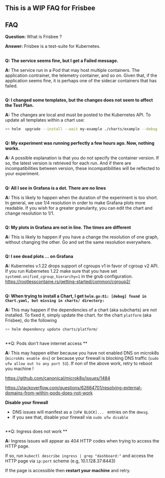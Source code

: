 ## This is a WIP FAQ for Frisbee

## FAQ

**Question:** What is Frisbee ?

**Answer:** Frisbee is a test-suite for Kubernetes.

##

**Q:** **The service seems fine, but I get a Failed message.**

**A:** The service run in a Pod that may host multiple containers. The application contrainer, the telemetry container,
and so on. Given that, if the application seems fine, it is perhaps one of the sidecar containers that has failed.

##

**Q:  I changed some templates, but the changes does not seem to affect the Test Plan.**

**A:** The changes are local and must be posted to the Kubernetes API. To update all templates within a chart use:

```bash
>> helm  upgrade --install --wait my-example ./charts/example --debug
```

##

**Q: My experiment was running perfectly a few hours ago. Now, nothing works.**

**A:** A possible explanation is that you do not specify the container version. If so, the latest version is retrieved
for each run. And if there are incompatibilities between version, these incompatibilities will be reflected to your
experiment.

##

**Q: All I see in Grafana is a dot. There are no lines**

**A:** This is likely to happen when the duration of the experiment is too short. In general, we use 1/4 resolution in
order to make Grafana plots more readable. If you wish for a greater granularity, you can edit the chart and change
resolution to 1/1.

##

**Q: My plots in Grafana are not in line. The times are different**

**A:** This is likely to happen if you have a change the resolution of one graph, without changing the other. Go and set
the same resolution everywhere.

##

**Q: I see dead plots ... on Grafana**

**A:** Kubernetes v.1.22 drops support of cgroups v1 in favor of cgroup v2 API. If you run Kubernetes 1.22 make
sure that you have set `systemd.unified_cgroup_hierarchy=1` in the grub configuration.
https://rootlesscontaine.rs/getting-started/common/cgroup2/

##

**Q: When trying to install a Chart, I
get `helm.go:81: [debug] found in Chart.yaml, but missing in charts/ directory:`**

**A:** This may happen if the dependencies of a chart (aka subcharts) are not installed. To fixed it, simply update the
chart. for the chart `platform` (aka Frisbee), do the following

```bash
>> helm dependency update charts/platform/
```

##

**Q: Pods don't have internet access **

**A:** This may happen either because you have not enabled DNS on microk8s (`microk8s enable dns`) or because your
firewall is blocking DNS traffic (`sudo ufw allow out to any port 53`). If non of the above work, retry to reboot you
machine !

https://github.com/canonical/microk8s/issues/1484

https://stackoverflow.com/questions/62664701/resolving-external-domains-from-within-pods-does-not-work

**Disable your firewall**

* DNS issues will manifest as a `[UFW BLOCK]... ` entries on the `dmesg`.
* If you see that, disable your firewall via `sudo ufw disable`

####   

##

**Q: Ingress does not work **

**A:**  Ingress issues will appear as 404 HTTP codes when trying to access the HTTP page.

If so, run `kubectl describe ingress | grep "dashboard:"`  and access the HTTP page via `ip:port` scheme (e.g,
10.1.128.37:8443)

If the page is accessible then **restart your machine** and retry.